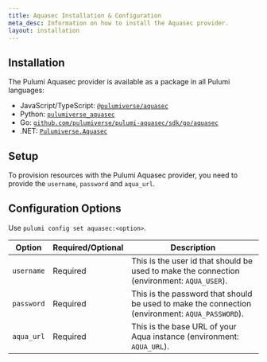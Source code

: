 ```yaml
---
title: Aquasec Installation & Configuration
meta_desc: Information on how to install the Aquasec provider.
layout: installation
---
```


## Installation

The Pulumi Aquasec provider is available as a package in all Pulumi languages:

* JavaScript/TypeScript: [`@pulumiverse/aquasec`](https://www.npmjs.com/package/@pulumiverse/aquasec)
* Python: [`pulumiverse_aquasec`](https://pypi.org/project/pulumiverse-aquasec/)
* Go: [`github.com/pulumiverse/pulumi-aquasec/sdk/go/aquasec`](https://pkg.go.dev/github.com/pulumiverse/pulumi-aquasec/sdk)
* .NET: [`Pulumiverse.Aquasec`](https://www.nuget.org/packages/Pulumiverse.Aquasec)

## Setup

To provision resources with the Pulumi Aquasec provider, you need to provide the `username`, `password` and `aqua_url`. 

## Configuration Options

Use `pulumi config set aquasec:<option>`.

| Option     | Required/Optional | Description                                                                                     |
|------------|-------------------|-------------------------------------------------------------------------------------------------|
| `username` | Required          | This is the user id that should be used to make the connection (environment: `AQUA_USER`).      |
| `password` | Required          | This is the password that should be used to make the connection (environment: `AQUA_PASSWORD`). |
| `aqua_url` | Required          | This is the base URL of your Aqua instance (environment: `AQUA_URL`).                           |
